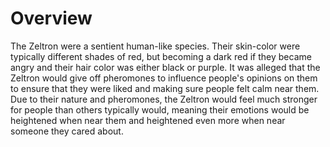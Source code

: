 # Overview
The Zeltron were a sentient human-like species.
Their skin-color were typically different shades of red, but becoming a dark red if they became angry and their hair color was either black or purple.
It was alleged that the Zeltron would give off pheromones to influence people's opinions on them to ensure that they were liked and making sure people felt calm near them.
Due to their nature and pheromones, the Zeltron would feel much stronger for people than others typically would, meaning their emotions would be heightened when near them and heightened even more when near someone they cared about.